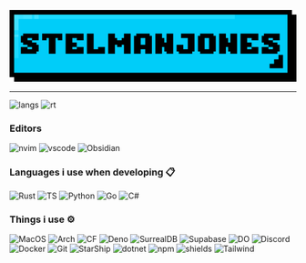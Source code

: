 ![Header](./sj.png)

<!--
**StelmanJones/StelmanJones** is a ✨ _special_ ✨ repository because its `README.md` (this file) appears on your GitHub profile.

Here are some ideas to get you started:

- 🔭 I’m currently working on ...
- 🌱 I’m currently learning ...
- 👯 I’m looking to collaborate on ...
- 🤔 I’m looking for help with ...
- 💬 Ask me about ...
- 📫 How to reach me: ...
- 😄 Pronouns: ...
- ⚡ Fun fact: ...
-->



---

![langs](https://github-readme-stats.vercel.app/api/top-langs/?username=StelmanJones&theme=dracula) ![rt](https://github-readme-stats-git-masterrstaa-rickstaa.vercel.app/api?username=StelmanJones&theme=dracula)

### Editors
![nvim](https://img.shields.io/badge/Neovim-57A143.svg?style=for-the-badge&logo=Neovim&logoColor=white) ![vscode](https://img.shields.io/badge/Visual%20Studio%20Code-007ACC.svg?style=for-the-badge&logo=Visual-Studio-Code&logoColor=white) ![Obsidian](https://img.shields.io/badge/Obsidian-483699.svg?style=for-the-badge&logo=Obsidian&logoColor=white)



### Languages i use when developing 📋

![Rust](https://img.shields.io/badge/Rust-F46624.svg?style=for-the-badge&logo=Rust&logoColor=white) ![TS](https://img.shields.io/badge/TypeScript-3178C6.svg?style=for-the-badge&logo=TypeScript&logoColor=white) ![Python](https://img.shields.io/badge/Python-FFD43B?style=for-the-badge&logo=python&logoColor=blue) ![Go](	https://img.shields.io/badge/Go-00ADD8?style=for-the-badge&logo=go&logoColor=white) ![C#](https://img.shields.io/badge/C%20Sharp-239120.svg?style=for-the-badge&logo=C-Sharp&logoColor=white)


### Things i use ⚙️

![MacOS](https://img.shields.io/badge/mac%20os-000000?style=for-the-badge&logo=apple&logoColor=white) ![Arch](https://img.shields.io/badge/Arch%20Linux-1793D1.svg?style=for-the-badge&logo=Arch-Linux&logoColor=white) ![CF](https://img.shields.io/badge/Cloudflare-F38020.svg?style=for-the-badge&logo=Cloudflare&logoColor=white) ![Deno](https://img.shields.io/badge/Deno-FFFFFF.svg?style=for-the-badge&logo=Deno&logoColor=black) ![SurrealDB](https://img.shields.io/badge/SurrealDB-FF00A0.svg?style=for-the-badge&logo=SurrealDB&logoColor=white) ![Supabase](https://img.shields.io/badge/Supabase-3ECF8E.svg?style=for-the-badge&logo=Supabase&logoColor=white) ![DO](https://img.shields.io/badge/DigitalOcean-0080FF.svg?style=for-the-badge&logo=DigitalOcean&logoColor=white) ![Discord](https://img.shields.io/badge/Discord-5865F2.svg?style=for-the-badge&logo=Discord&logoColor=white) ![Docker](https://img.shields.io/badge/Docker-2496ED.svg?style=for-the-badge&logo=Docker&logoColor=white) 
![Git](https://img.shields.io/badge/Git-F05032.svg?style=for-the-badge&logo=Git&logoColor=white) ![StarShip](https://img.shields.io/badge/starship-DD0B78?style=for-the-badge&logo=starship&logoColor=white) ![dotnet](https://img.shields.io/badge/.NET-512BD4.svg?style=for-the-badge&logo=dotnet&logoColor=white) ![npm](https://img.shields.io/badge/npm-CB3837.svg?style=for-the-badge&logo=npm&logoColor=white) ![shields](https://img.shields.io/badge/Shields.io-000000.svg?style=for-the-badge&logo=shieldsdotio&logoColor=white) ![Tailwind](https://img.shields.io/badge/Tailwind%20CSS-06B6D4.svg?style=for-the-badge&logo=Tailwind-CSS&logoColor=white) ![]()
